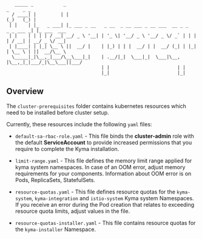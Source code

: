 ```
   _____ _           _                                                  _     _ _            
  / ____| |         | |                                                (_)   (_) |           
 | |    | |_   _ ___| |_ ___ _ __   _ __  _ __ ___ _ __ ___  __ _ _   _ _ ___ _| |_ ___  ___
 | |    | | | | / __| __/ _ \ '__| | '_ \| '__/ _ \ '__/ _ \/ _` | | | | / __| | __/ _ \/ __|
 | |____| | |_| \__ \ ||  __/ |    | |_) | | |  __/ | |  __/ (_| | |_| | \__ \ | ||  __/\__ \
  \_____|_|\__,_|___/\__\___|_|    | .__/|_|  \___|_|  \___|\__, |\__,_|_|___/_|\__\___||___/
                                   | |                         | |                           
                                   |_|                         |_|                           
```

## Overview

The `cluster-prerequisites` folder contains kubernetes resources which need to be installed before cluster setup.

Currently, these resources include the following `yaml` files:

- `default-sa-rbac-role.yaml` - This file binds the **cluster-admin** role with the default **ServiceAccount** to provide increased permissions that you require to complete the Kyma installation.

- `limit-range.yaml` - This file defines the memory limit range applied for kyma system namespaces. 
In case of an OOM error, adjust memory requirements for your components. Information about OOM error is on Pods, ReplicaSets, StatefulSets. 

- `resource-quotas.yaml` - This file defines resource quotas for the `kyma-system`, `kyma-integration` and `istio-system` Kyma system Namespaces.
If you receive an error during the Pod creation that relates to exceeding resource quota limits, adjust values in the file.

- `resource-quotas-installer.yaml` - This file contains resource quotas for the `kyma-installer` Namespace.

